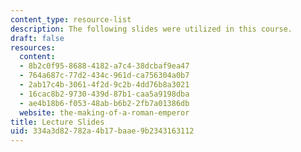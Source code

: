 ```yaml
---
content_type: resource-list
description: The following slides were utilized in this course.
draft: false
resources:
  content:
  - 8b2c0f95-8688-4182-a7c4-38dcbaf9ea47
  - 764a687c-77d2-434c-961d-ca756304a0b7
  - 2ab17c4b-3061-4f2d-9c2b-4dd76b8a3021
  - 16cac8b2-9730-439d-87b1-caa5a9198dba
  - ae4b18b6-f053-48ab-b6b2-2fb7a01386db
  website: the-making-of-a-roman-emperor
title: Lecture Slides
uid: 334a3d82-782a-4b17-baae-9b2343163112
---
```

